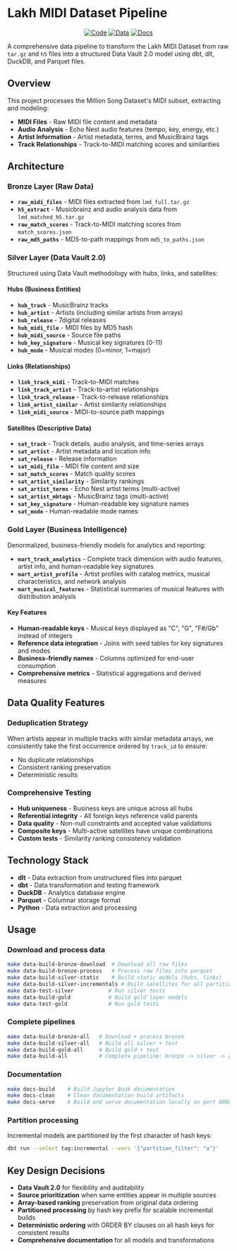 # Lakh MIDI Dataset Pipeline

<div align="center">

[![Code](https://img.shields.io/badge/Code-GitHub-blue?logo=github)](https://github.com/Nintorac/ntrc_lmd)
[![Data](https://img.shields.io/badge/Data-Repository-green?logo=database)](https://huggingface.co/datasets/nintorac/ntrc_lmd_data)
[![Docs](https://img.shields.io/badge/Docs-Website-orange?logo=book)](https://ntrc-lmd.nintoracaudio.dev)

</div>

A comprehensive data pipeline to transform the Lakh MIDI Dataset from raw `tar.gz` and `h5` files into a structured Data Vault 2.0 model using dbt, dlt, DuckDB, and Parquet files.

## Overview

This project processes the Million Song Dataset's MIDI subset, extracting and modeling:
- **MIDI Files** - Raw MIDI file content and metadata
- **Audio Analysis** - Echo Nest audio features (tempo, key, energy, etc.)
- **Artist Information** - Artist metadata, terms, and MusicBrainz tags
- **Track Relationships** - Track-to-MIDI matching scores and similarities

## Architecture

### Bronze Layer (Raw Data)
- **`raw_midi_files`** - MIDI files extracted from `lmd_full.tar.gz`
- **`h5_extract`** - Musicbrainz and audio analysis data from `lmd_matched_h5.tar.gz`
- **`raw_match_scores`** - Track-to-MIDI matching scores from `match_scores.json`
- **`raw_md5_paths`** - MD5-to-path mappings from `md5_to_paths.json`

### Silver Layer (Data Vault 2.0)
Structured using Data Vault methodology with hubs, links, and satellites:

#### Hubs (Business Entities)
- **`hub_track`** - MusicBrainz tracks
- **`hub_artist`** - Artists (including similar artists from arrays)
- **`hub_release`** - 7digital releases  
- **`hub_midi_file`** - MIDI files by MD5 hash
- **`hub_midi_source`** - Source file paths
- **`hub_key_signature`** - Musical key signatures (0-11)
- **`hub_mode`** - Musical modes (0=minor, 1=major)

#### Links (Relationships)
- **`link_track_midi`** - Track-to-MIDI matches
- **`link_track_artist`** - Track-to-artist relationships
- **`link_track_release`** - Track-to-release relationships
- **`link_artist_similar`** - Artist similarity relationships
- **`link_midi_source`** - MIDI-to-source path mappings

#### Satellites (Descriptive Data)
- **`sat_track`** - Track details, audio analysis, and time-series arrays
- **`sat_artist`** - Artist metadata and location info
- **`sat_release`** - Release information
- **`sat_midi_file`** - MIDI file content and size
- **`sat_match_scores`** - Match quality scores
- **`sat_artist_similarity`** - Similarity rankings
- **`sat_artist_terms`** - Echo Nest artist terms (multi-active)
- **`sat_artist_mbtags`** - MusicBrainz tags (multi-active)
- **`sat_key_signature`** - Human-readable key signature names
- **`sat_mode`** - Human-readable mode names

### Gold Layer (Business Intelligence)
Denormalized, business-friendly models for analytics and reporting:

- **`mart_track_analytics`** - Complete track dimension with audio features, artist info, and human-readable key signatures
- **`mart_artist_profile`** - Artist profiles with catalog metrics, musical characteristics, and network analysis
- **`mart_musical_features`** - Statistical summaries of musical features with distribution analysis

#### Key Features
- **Human-readable keys** - Musical keys displayed as "C", "G", "F#/Gb" instead of integers
- **Reference data integration** - Joins with seed tables for key signatures and modes
- **Business-friendly names** - Columns optimized for end-user consumption
- **Comprehensive metrics** - Statistical aggregations and derived measures

## Data Quality Features

### Deduplication Strategy
When artists appear in multiple tracks with similar metadata arrays, we consistently take the first occurrence ordered by `track_id` to ensure:
- No duplicate relationships
- Consistent ranking preservation
- Deterministic results

### Comprehensive Testing
- **Hub uniqueness** - Business keys are unique across all hubs
- **Referential integrity** - All foreign keys reference valid parents
- **Data quality** - Non-null constraints and accepted value validations
- **Composite keys** - Multi-active satellites have unique combinations
- **Custom tests** - Similarity ranking consistency validation

## Technology Stack

- **dlt** - Data extraction from unstructured files into parquet
- **dbt** - Data transformation and testing framework
- **DuckDB** - Analytics database engine
- **Parquet** - Columnar storage format
- **Python** - Data extraction and processing

## Usage

### Download and process data

```bash
make data-build-bronze-download  # Download all raw files
make data-build-bronze-process   # Process raw files into parquet
make data-build-silver-static    # Build static models (hubs, links)
make data-build-silver-incrementals # Build satellites for all partitions
make data-test-silver           # Run silver tests
make data-build-gold            # Build gold layer models
make data-test-gold             # Run gold tests
```

### Complete pipelines

```bash
make data-build-bronze-all   # Download + process bronze
make data-build-silver-all   # Build all silver + test
make data-build-gold-all     # Build gold + test
make data-build-all          # Complete pipeline: bronze -> silver -> gold
```

### Documentation

```bash
make docs-build    # Build Jupyter Book documentation
make docs-clean    # Clean documentation build artifacts
make docs-serve    # Build and serve documentation locally on port 8000
```

### Partition processing

Incremental models are partitioned by the first character of hash keys:

```bash
dbt run --select tag:incremental --vars '{"partition_filter": "a"}'
```

## Key Design Decisions

- **Data Vault 2.0** for flexibility and auditability
- **Source prioritization** when same entities appear in multiple sources
- **Array-based ranking** preservation from original data ordering
- **Partitioned processing** by hash key prefix for scalable incremental builds
- **Deterministic ordering** with ORDER BY clauses on all hash keys for consistent results
- **Comprehensive documentation** for all models and transformations